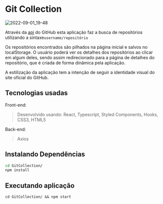 
# Git Collection
![2022-09-01_19-48](https://user-images.githubusercontent.com/29557187/188027402-018a54da-7a12-429c-91a6-443a6c2a9025.png)

Através da  [api](https://api.github.com) do GitHub esta aplicação faz a busca de repositórios utilizando a sintaxe``username/repositório``<br>

Os repositórios encontrados são pilhados na página inicial e salvos no localStorage. O usuário poderá ver os detalhes dos repositórios ao clicar em algum deles, sendo assim redirecionado para a página de detalhes do repositório, que é criada de forma dinâmica pela aplicação.<br>

A estilização da aplicação tem a intenção de seguir a identidade visual do site oficial do GitHub.

## Tecnologias usadas

Front-end:
> Desenvolvido usando: React, Typescript, Styled Components, Hooks, CSS3, HTML5

Back-end:
> Axios


## Instalando Dependências

>
```bash
cd GitCollection/
npm install
``` 
## Executando aplicação

  ```
  cd GitCollection/ && npm start
